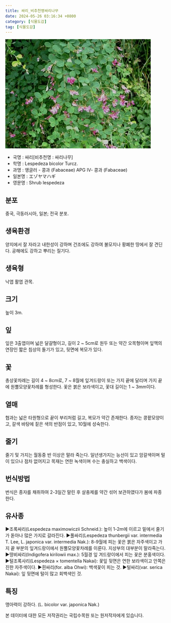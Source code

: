 ```yaml
---
title: 싸리_비추천명싸리나무
date: 2024-05-26 03:16:34 +0800
category: [식물도감]
tag: [식물도감]
---
```




![싸리[비추천명 : 싸리나무]](/assets/img/fileUpload/plants/basic/Leguminosae/Lespedeza/12298/1_th2.JPG)
- 국명 : 싸리[비추천명 : 싸리나무]
- 학명 : Lespedeza bicolor Turcz.
- 과명 : 앵글러 - 콩과 (Fabaceae) APG Ⅳ- 콩과 (Fabaceae)
- 일본명 : エゾヤマハギ
- 영문명 : Shrub lespedeza


## 분포
중국, 극동러시아, 일본; 전국 분포.
## 생육환경
양지에서 잘 자라고 내한성이 강하며 건조에도 강하여 불모지나 황폐한 땅에서 잘 견딘다. 공해에도 강하고 뿌리는 질기다.
## 생육형
낙엽 활엽 관목. 
## 크기
높이 3m.
## 잎
잎은 3출엽이며 넓은 달걀형이고, 길이 2 ~ 5cm로 원두 또는 약간 오목형이며 잎맥의 연장인 짧은 침상의 돌기가 있고, 뒷면에 복모가 있다.
## 꽃
총상꽃차례는 길이 4 ~ 8cm로, 7 ~ 8월에 잎겨드랑이 또는 가지 끝에 달리며 가지 끝에 원뿔모양꽃차례를 형성한다. 꽃은 붉은 보라색이고, 꽃대 길이는 1 ~ 3mm이다.
## 열매
협과는 넓은 타원형으로 끝이 부리처럼 길고, 복모가 약간 존재한다.  종자는 콩팥모양이고, 갈색 바탕에 짙은 색의 반점이 있고, 10월에 성숙한다.
## 줄기
줄기 및 가지는 월동중 반 이상은 말라 죽는다. 일년생가지는 능선이 있고 암갈색이며 털이 있으나 점차 없어지고 목재는 연한 녹색이며 수는 충실하고 백색이다.
## 번식방법
번식은 종자를 채취하여 2-3일간 말린 후 살충제를 약간 섞어 보관하였다가 봄에 파종한다.
## 유사종
▶조록싸리(Lespedeza maximowiczii Schneid.): 높이 1-2m에 이르고 밑에서 줄기가 돋아나 많은 가지로 갈라진다.
▶풀싸리(Lespedeza thunbergii var. intermedia T. Lee, L. japonica var. intermedia Nak.): 8-9월에 피는 꽃은 붉은 자주색이고 가지 끝 부분의 잎겨드랑이에서 원뿔모양꽃차례를 이룬다.  지상부의 대부분이 말라죽는다. 
▶땅비싸리(Indigofera kirilowii max.): 5월경 잎 겨드랑이에서 피는 꽃은 분홍색이다.
▶털조록사리(Lespedeza × tomentella Nakai): 꽃잎 뒷면은 연한 보라색이고 안쪽은 진한 자주색이다.
▶흰싸리(for. alba Ohwi): 백색꽃이 피는 것.
▶털싸리(var. serica Nakai): 잎 뒷면에 털이 많고 회백색인 것.
## 특징
맹아력이 강하다.
(L. bicolor var. japonica Nak.)






본 데이터에 대한 모든 저작권리는 국립수목원 또는 원저작자에게 있습니다.
